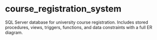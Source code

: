 # course_registration_system
SQL Server database for university course registration. Includes stored procedures, views, triggers, functions, and data constraints with a full ER diagram.
